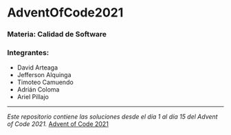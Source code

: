 # AdventOfCode2021
### **Materia:** Calidad de Software
### **Integrantes:**
- David Arteaga
- Jefferson Alquinga
- Timoteo Camuendo
- Adrián Coloma
- Ariel Pillajo
---
*Este repositorio contiene las soluciones desde el día 1 al día 15 del Advent of Code 2021.*
[Advent of Code 2021](https://adventofcode.com/2021)
